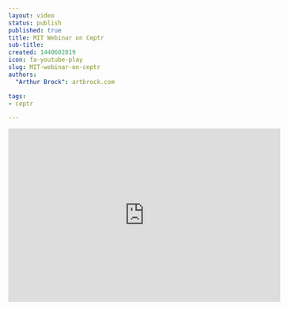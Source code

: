 ```yaml
---
layout: video
status: publish
published: true
title: MIT Webinar on Ceptr
sub-title:
created: 1440602819
icon: fa-youtube-play
slug: MIT-webinar-on-ceptr
authors:
  "Arthur Brock": artbrock.com

tags:
- ceptr

---
```

<p><iframe allowfullscreen="" frameborder="0" height="350" src="https://www.youtube.com/embed/3Db-8lD1lNA" width="550"></iframe></p>
